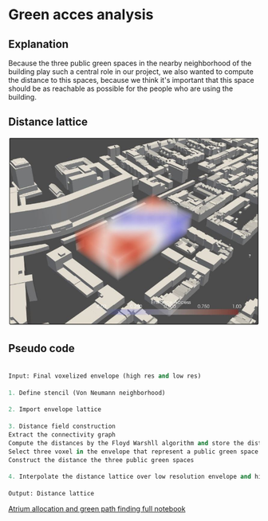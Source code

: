 # Green acces analysis

## Explanation

Because the three public green spaces in the nearby neighborhood of the building play such a central role in our project, we also wanted to compute the distance to this spaces, because we think it's important that this space should be as reachable as possible for the people who are using the building.

## Distance lattice

![title](../../../img/Distance_public_green.png)

## Pseudo code

``` python

Input: Final voxelized envelope (high res and low res)

1. Define stencil (Von Neumann neighborhood)

2. Import envelope lattice

3. Distance field construction 
Extract the connectivity graph 
Compute the distances by the Floyd Warshll algorithm and store the distances in a distance matrix
Select three voxel in the envelope that represent a public green space
Construct the distance the three public green spaces

4. Interpolate the distance lattice over low resolution envelope and high resolution envelope

Output: Distance lattice

```

[Atrium allocation and green path finding full notebook](/spatial_computing_project_template/index/scripts/atrium_allocation_and_green_path_finding/)
